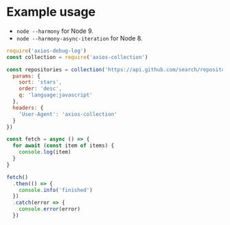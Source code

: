 # Example usage

* `node --harmony` for Node 9.
* `node --harmony-async-iteration` for Node 8.

```js
require('axios-debug-log')
const collection = require('axios-collection')

const repositories = collection('https://api.github.com/search/repositories', {
  params: {
    sort: 'stars',
    order: 'desc',
    q: 'language:javascript'
  },
  headers: {
    'User-Agent': 'axios-collection'
  }
})

const fetch = async () => {
  for await (const item of items) {
    console.log(item)
  }
}

fetch()
  .then(() => {
    console.info('finished')
  })
  .catch(error => {
    console.error(error)
  })
```
